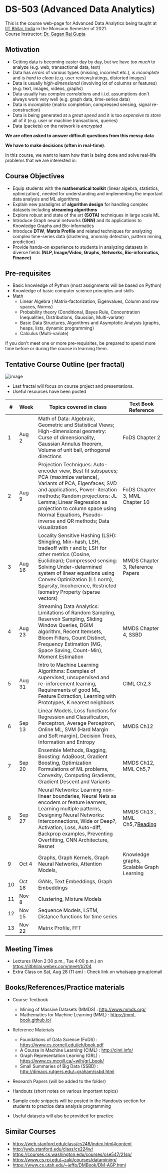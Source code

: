 # DS-503 (Advanced Data Analytics)

This is the course web-page for Advanced Data Analytics being taught at [IIT Bhilai, India](https://www.iitbhilai.ac.in/index.php) in the Monsoon Semester of 2021.
<br> Course Instructor: [Dr. Gagan Raj Gupta ](https://www.iitbhilai.ac.in/index.php?pid=gagan)

Motivation
----------

* Getting data is becoming easier day by day, but we have _too much_ to analyze (e.g. web, transactional data, text)
* Data has _errors_ of various types (missing, incorrect etc.), is _incomplete_ and is _hard to clean_ (e.g. user reviews/ratings, distorted images) 
* Data is usually _high-dimensional_ (involving lot of columns or features) (e.g. text, images, videos, graphs)
* Data usually has _complex correlations_ and i.i.d. assumptions don't always work very well (e.g. graph data, time-series data) 
* Data is _incomplete_ (matrix completion, compressed sensing, signal re-construction)
* Data is being generated at a _great speed_ and it is too _expensive to store_ all of it (e.g. user or machine transactions, queries)
* Data (packets) on the network is _encrypted_ 

__We are often asked to answer difficult questions from this messy data__

__We have to make decisions (often in real-time)__. 

In this course, we want to learn how that is being done and solve real-life problems that we are interested in.

Course Objectives
-----------------

* Equip students with the __mathematical toolkit__ (linear algebra, statistics, optimization), needed for understanding and implementing the important data analysis and ML algorithms
* Explain new paradigms of __algorithm design__ for handling complex datasets including __streaming algorithms__
* Explore robust and state of the art __(SOTA)__ techniques in large scale ML
* Introduce Graph neural networks __(GNN)__ and its applications to Knowledge Graphs and Bio-informatics
* Introduce __DTW__, __Matrix Profile__ and related techniques for analyzing complex time-series data (clustering, anomaly detection, pattern mining, prediction)
* Provide hands-on experience to students in analyzing datasets in diverse fields __(NLP, Image/Video, Graphs, Networks, Bio-informatics, Finance)__


Pre-requisites
--------------
* Basic knowledge of Python (most assignments will be based on Python)
* Knowledge of basic computer science principles and skills
* Math
  * Linear Algebra ( Matrix-factorization, Eigenvalues, Column and row spaces, Norms)
  * Probability theory (Conditional, Bayes Rule, Concentration Inequalities, Distributions, Gaussian, Multi-variate) 
  * Basic Data Structures, Algorithms and Asymptotic Analysis (graphs, heaps, lists, dynamic programming)
  * Calculus (Multi-variate)
  
If you don't meet one or more pre-requisites, be prepared to spend more time before or during the course in learning them.

Tentative Course Outline (per fractal)
--------------------------------------
![image](https://user-images.githubusercontent.com/79624301/125885925-07826a96-29d8-4833-aeb5-79bb29330acc.png)
* Last fractal will focus on course project and presentations.
* Useful resources have been posted 

|#| Week| Topics covered in class | Text Book Reference |
| --- | ------------| ----------- | -------- |
|1| Aug 2   | Math of Data: Algebraic, Geometric and Statistical Views; High-dimensional geometry: Curse of dimensionality, Gaussian Annulus theorem, Volume of unit ball, orthogonal directions| FoDS Chapter 2|
|2| Aug 9   | Projection Techniques: Auto-encoder view, Best fit subspaces; PCA (maximize variance), Variants of PCA, Eigenfaces; SVD and applications, Power-iteration methods; Random projections: JL Lemma; Linear Regression as projection to column space using Normal Equations, Pseudo-inverse and QR methods; Data visualization| FoDS Chapter 3, MML Chapter 10|
|3| Aug 16    |Locality Sensitive Hashing (LSH): Shingling, Min-hash, LSH, tradeoff with r and b; LSH for other metrics (Cosine, Euclidean); Compressed sensing: Solving Under-determined system of linear equations using Convex Optimization (L1 norm), Sparsity, Incoherence, Restricted Isometry Property (sparse vectors)| MMDS Chapter 3, Reference Papers |
|4| Aug 23    |Streaming Data Analytics: Limitations of Random Sampling, Reservoir Sampling, Sliding Window Queries, DGIM algorithm, Recent Itemsets, Bloom Filters, Count Distinct, Frequency Estimation (MG, Space Saving, Count-Min), Moment Estimation |MMDS Chapter 4, SSBD|
|5| Aug 31   |Intro to Machine Learning Algorithms: Examples of supervised, unsupervised and re-inforcement learning, Requirements of good ML, Feature Extraction, Learning with Prototypes, K nearest neighbors  | CIML Ch2,3   |
|6| Sep 13   | Linear Models, Loss functions for Regression and Classification, Perceptron, Average Perceptron, Online ML, SVM (Hard Margin and Soft margin), Decision Trees, Information and Entropy| MMDS Ch12|
|7| Sep 20   | Ensemble Methods, Bagging, Boosting: AdaBoost, Gradient Boosting, Optimization Formulations of ML problems, Convexity, Computing Gradients, Gradient Descent and Variants| MMDS Ch12, MML Ch5,7|
|8| Sep 27   |Neural Networks: Learning non-linear boundaries, Neural Nets as encoders or feature learners, Learning multiple patterns, Designing Neural Networks: Interconnections, Wide or Deep?, Activation, Loss, Auto-diff, Backprop examples, Preventing Overfitting, CNN Architecture, Resnet|MMDS Ch13 , MML Ch5,7[Reading](https://towardsdatascience.com/illustrated-10-cnn-architectures-95d78ace614d)|
|9| Oct 4    |Graphs, Graph Kernels, Graph Neural Networks, Attention Models,|Knowledge graphs, Scalable Graph Learning|GRL|
|10| Oct 18       |GANs, Text Embeddings, Graph Embeddings||
|11| Nov 8       |Clustering, Mixture Models||
|12| Nov 15      |Sequence Models, LSTM, Distance functions for time series||
|13| Nov 22      |Matrix Profile, FFT||

Meeting Times
-------------
* Lectures (Mon 2:30 p.m., Tue 4:00 p.m.) on https://iitbhilai.webex.com/meet/b204
* Extra Class on Sat, Aug 28 (11 am) : Check link on whatsapp group/email 

Books/References/Practice materials
-----------------------------------
* Course Textbook
  * Mining of Massive Datasets (MMDS) : http://www.mmds.org/
  * Mathematics for Machine Learning (MML) : https://mml-book.github.io/
  
* Reference Materials
  * Foundations of Data Science (FoDS) : https://www.cs.cornell.edu/jeh/book.pdf
  * A Course in Machine Learning (CIML) : http://ciml.info/
  * Graph Representation Learning (GRL) : https://www.cs.mcgill.ca/~wlh/grl_book/
  * Small Summaries of Big Data (SSBD) : http://dimacs.rutgers.edu/~graham/ssbd.html
    
* Research Papers (will be added to the folder)
* Handouts (short notes on various important topics)
* Sample code snippets will be posted in the Handouts section for students to practice data analysis programming
* Useful datasets will also be provided for practice

Similar Courses
----------------
* https://web.stanford.edu/class/cs246/index.html#content
* http://web.stanford.edu/class/cs224w/
* https://courses.cs.washington.edu/courses/cse547/21sp/
* https://www.cs.rpi.edu/~zaki/courses/datamining/
* https://www.cs.utah.edu/~jeffp/DMBook/DM-AGP.html
